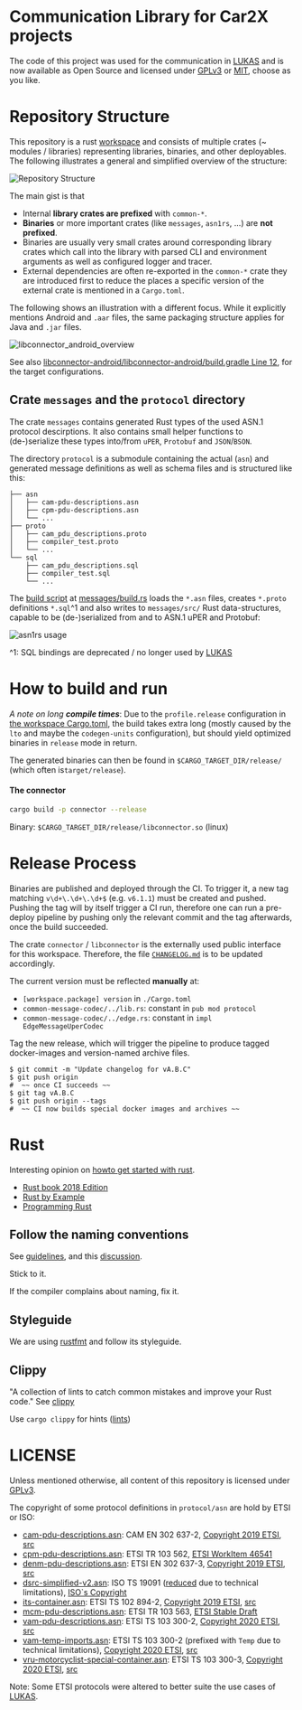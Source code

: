 # Communication Library for Car2X projects

The code of this project was used for the communication in [LUKAS] and is now available as Open Source and licensed
under [GPLv3] or [MIT], choose as you like.

# Repository Structure

This repository is a rust [workspace](https://doc.rust-lang.org/cargo/reference/workspaces.html) and consists of
multiple crates (~ modules / libraries) representing libraries, binaries, and other deployables.
The following illustrates a general and simplified overview of the structure:

![Repository Structure](doc/images/repository_structure.svg)

The main gist is that

- Internal **library crates are prefixed** with `common-*`.
- **Binaries** or more important crates (like `messages`, `asn1rs`, ...) are **not prefixed**.
- Binaries are usually very small crates around corresponding library crates which call into the library with parsed CLI
  and environment arguments as well as configured logger and tracer.
- External dependencies are often re-exported in the `common-*` crate they are introduced first to reduce the places a
  specific version of the external crate is mentioned in a `Cargo.toml`.

The following shows an illustration with a different focus.
While it explicitly mentions Android and `.aar` files, the same packaging structure applies for Java and `.jar` files.

![libconnector_android_overview](doc/images/libconnector_anrdoid_overview.png)

See also [libconnector-android/libconnector-android/build.gradle Line 12](libconnector-android/libconnector-android/build.gradle), for the target configurations.

## Crate `messages` and the `protocol` directory

The crate `messages` contains generated Rust types of the used ASN.1 protocol descirptions.
It also contains small helper functions to (de-)serialize these types into/from `uPER`, `Protobuf` and `JSON`/`BSON`.

The directory `protocol` is a submodule containing the actual (`asn`) and generated message definitions as well as schema files and is structured like this:

```text
├── asn
│   ├── cam-pdu-descriptions.asn
│   ├── cpm-pdu-descriptions.asn
│   └── ...
├── proto
│   ├── cam_pdu_descriptions.proto
│   ├── compiler_test.proto
│   └── ...
└── sql
    ├── cam_pdu_descriptions.sql
    ├── compiler_test.sql
    └── ...
```

The [build script](https://doc.rust-lang.org/cargo/reference/build-scripts.html) at
[messages/build.rs](messages/build.rs) loads the `*.asn` files, creates `*.proto` definitions `*.sql`^1 and also writes to
`messages/src/` Rust data-structures, capable to be (de-)serialized from and to ASN.1 uPER and Protobuf:

![asn1rs usage](doc/images/asn1rs.png)

^1: SQL bindings are deprecated / no longer used by [LUKAS]



[git-subtree]: https://manpages.debian.org/testing/git-man/git-subtree.1.en.html

# How to build and run

_A note on long **compile times**_: Due to the `profile.release` configuration in [the workspace Cargo.toml](Cargo.toml),
the build takes extra long (mostly caused by the `lto` and maybe the `codegen-units` configuration), but should yield
optimized binaries in `release` mode in return.

The generated binaries can then be found in `$CARGO_TARGET_DIR/release/` (which often is`target/release`).

#### The connector
```bash
cargo build -p connector --release
```
Binary: `$CARGO_TARGET_DIR/release/libconnector.so` (linux)


# Release Process

Binaries are published and deployed through the CI.
To trigger it, a new tag matching `v\d+\.\d+\.\d+$` (e.g. `v6.1.1`) must be created and pushed.
Pushing the tag will by itself trigger a CI run, therefore one can run a pre-deploy pipeline by pushing only the relevant commit and the tag afterwards, once the build succeeded.

The crate `connector` / `libconnector` is the externally used public interface for this workspace.
Therefore, the file [`CHANGELOG.md`](CHANGELOG.md) is to be updated accordingly.

The current version must be reflected **manually** at:
- `[workspace.package] version` in `./Cargo.toml`
- `common-message-codec/../lib.rs`: constant in `pub mod protocol`
- `common-message-codec/../edge.rs`: constant in `impl EdgeMessageUperCodec`

Tag the new release, which will trigger the pipeline to produce tagged docker-images and version-named archive files.

```console
$ git commit -m "Update changelog for vA.B.C"
$ git push origin
#  ~~ once CI succeeds ~~
$ git tag vA.B.C
$ git push origin --tags
#  ~~ CI now builds special docker images and archives ~~
```


# Rust

Interesting opinion on [howto get started with rust](https://twitter.com/AndreaPessino/status/1042120425415700480).
- [Rust book 2018 Edition](https://doc.rust-lang.org/book/2018-edition/index.html)
- [Rust by Example](https://doc.rust-lang.org/rust-by-example/)
- [Programming Rust](https://www.amazon.com/Programming-Rust-Fast-Systems-Development-ebook/dp/B077NSY211)

## Follow the naming conventions

See [guidelines](https://rust-lang-nursery.github.io/api-guidelines/naming.html),
and this [discussion](https://github.com/rust-lang-nursery/api-guidelines/issues/29).

Stick to it.

If the compiler complains about naming, fix it.

## Styleguide

We are using [rustfmt](https://github.com/rust-lang-nursery/rustfmt) and follow its styleguide.

## Clippy

"A collection of lints to catch common mistakes and improve your Rust code."
See [clippy](https://github.com/rust-lang-nursery/rust-clippy)

Use ``cargo clippy`` for hints ([lints](https://rust-lang.github.io/rust-clippy/master/index.html))

# LICENSE

Unless mentioned otherwise, all content of this repository is licensed under [GPLv3].

The copyright of some protocol definitions in `protocol/asn` are hold by ETSI or ISO:

- [cam-pdu-descriptions.asn](protocol/asn/cam-pdu-descriptions.asn): CAM EN 302 637-2, [Copyright 2019 ETSI], [src](https://forge.etsi.org/rep/ITS/asn1/cam_en302637_2/-/blob/7ae4195d48dd468754a50f1a3bb0c2ce976ae15a/CAM-PDU-Descriptions.asn)
- [cpm-pdu-descriptions.asn](protocol/asn/cpm-pdu-descriptions.asn): ETSI TR 103 562, [ETSI WorkItem 46541]
- [denm-pdu-descriptions.asn](protocol/asn/denm-pdu-descriptions.asn): ETSI EN 302 637-3, [Copyright 2019 ETSI], [src](https://forge.etsi.org/rep/ITS/asn1/denm_en302637_3/-/blob/29ec748fd9a0e44b91e1896867fa34453781e334/DENM-PDU-Descriptions.asn)
- [dsrc-simplified-v2.asn](protocol/asn/dsrc-simplified-v2.asn): ISO TS 19091 ([reduced](https://github.com/riebl/vanetza/blob/0051ac5b0382fcf14f1318e2abb1de9899caf51b/asn1/ISO_TS_19091_CPM.asn) due to technical limitations), [ISO`s Copyright]
- [its-container.asn](protocol/asn/its-container.asn): ETSI TS 102 894-2, [Copyright 2019 ETSI], [src](https://forge.etsi.org/rep/ITS/asn1/cdd_ts102894_2/blob/151b191121d05c3b808f5dec14387339730db14f/ITS-Container.asn)
- [mcm-pdu-descriptions.asn](protocol/asn/mcm-pdu-descriptions.asn): ETSI TR 103 563, [ETSI Stable Draft]
- [vam-pdu-descriptions.asn](protocol/asn/vam-pdu-descriptions.asn): ETSI TS 103 300-2, [Copyright 2020 ETSI], [src](https://forge.etsi.org/rep/ITS/asn1/vam-ts103300_3/blob/d88b54fdf7a0cba9b2fb071a1be753fdd113fa91/VAM-PDU-Descriptions.asn)
- [vam-temp-imports.asn](protocol/asn/vam-temp-imports.asn): ETSI TS 103 300-2 (prefixed with `Temp` due to technical limitations), [Copyright 2020 ETSI], [src](https://forge.etsi.org/rep/ITS/asn1/vam-ts103300_3/blob/d88b54fdf7a0cba9b2fb071a1be753fdd113fa91/VAM-Temp-Imports.asn)
- [vru-motorcyclist-special-container.asn](protocol/asn/vru-motorcyclist-special-container.asn): ETSI TS 103 300-3, [Copyright 2020 ETSI], [src](https://forge.etsi.org/rep/ITS/asn1/vam-ts103300_3/blob/d88b54fdf7a0cba9b2fb071a1be753fdd113fa91/motorcyclist-special-container.asn)

Note: Some ETSI protocols were altered to better suite the use cases of [LUKAS].

[LUKAS]: https://projekt-lukas.de
[GPLv3]: LICENSE
[MIT]: LICENSE-MIT

[Copyright 2019 ETSI]: LICENSE_ETSI_2019
[Copyright 2020 ETSI]: LICENSE_ETSI_2020
[ETSI Stable Draft]: LICENSE_ETSI_2019
[ETSI WorkItem 46541]: https://portal.etsi.org/webapp/WorkProgram/Report_WorkItem.asp?wki_id=46541
[ISO`s Copyright]: https://www.iso.org/terms-conditions-licence-agreement.html#Customer-Licence
